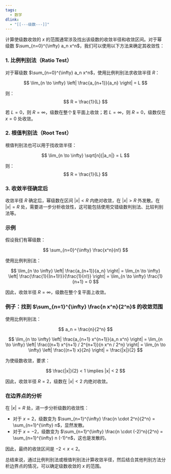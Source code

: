```yaml
---
tags:
  - 数学
dlink:
  - "[[---级数---]]"
---
```

计算使级数收敛的 $x$ 的范围通常涉及找出该级数的收敛半径和收敛区间。对于幂级数 $\sum_{n=0}^{\infty} a_n x^n$，我们可以使用以下方法来确定其收敛性：

### 1. 比例判别法（Ratio Test）
对于幂级数 $\sum_{n=0}^{\infty} a_n x^n$，使用比例判别法求收敛半径 $R$：

$$
\lim_{n \to \infty} \left| \frac{a_{n+1}}{a_n} \right| = L
$$

则：
$$
R = \frac{1}{L}
$$

若 $L = 0$，则 $R = \infty$，级数在整个复平面上收敛；若 $L = \infty$，则 $R = 0$，级数仅在 $x = 0$ 处收敛。

### 2. 根值判别法（Root Test）
根值判别法也可以用于找收敛半径：

$$
\lim_{n \to \infty} \sqrt[n]{|a_n|} = L
$$

则：
$$
R = \frac{1}{L}
$$

### 3. 收敛半径确定后
收敛半径 $R$ 确定后，幂级数在区间 $|x| < R$ 内绝对收敛，在 $|x| > R$ 外发散。在 $|x| = R$ 处，需要进一步分析收敛性，这可能包括使用交错级数判别法、比较判别法等。

### 示例
假设我们有幂级数：

$$
\sum_{n=0}^{\infty} \frac{x^n}{n!}
$$

使用比例判别法：

$$
\lim_{n \to \infty} \left| \frac{a_{n+1}}{a_n} \right| = \lim_{n \to \infty} \left| \frac{\frac{1}{(n+1)!}}{\frac{1}{n!}} \right| = \lim_{n \to \infty} \frac{1}{n+1} = 0
$$

因此，收敛半径 $R = \infty$，级数在整个复平面上收敛。

### 例子：找到 $\sum_{n=1}^{\infty} \frac{n x^n}{2^n}$ 的收敛范围
使用比例判别法：

$$
a_n = \frac{n}{2^n}
$$

$$
\lim_{n \to \infty} \left| \frac{a_{n+1} x^{n+1}}{a_n x^n} \right| = \lim_{n \to \infty} \left| \frac{(n+1) x^{n+1} / 2^{n+1}}{n x^n / 2^n} \right| = \lim_{n \to \infty} \left| \frac{(n+1) x}{2n} \right| = \frac{|x|}{2}
$$

为使级数收敛，要求：

$$
\frac{|x|}{2} < 1 \implies |x| < 2
$$

因此，收敛半径 $R = 2$，级数在 $|x| < 2$ 内绝对收敛。

### 在边界点的分析
在 $|x| = R$ 处，进一步分析级数的收敛性：

- 对于 $x = 2$，级数变为 $\sum_{n=1}^{\infty} \frac{n \cdot 2^n}{2^n} = \sum_{n=1}^{\infty} n$，显然发散。
- 对于 $x = -2$，级数变为 $\sum_{n=1}^{\infty} \frac{n \cdot (-2)^n}{2^n} = \sum_{n=1}^{\infty} n (-1)^n$，这也是发散的。

因此，最终的收敛区间是 $-2 < x < 2$。

总结来说，通过比例判别法或根值判别法计算收敛半径，然后结合其他判别方法分析边界点的情况，可以确定级数收敛的 $x$ 的范围。
